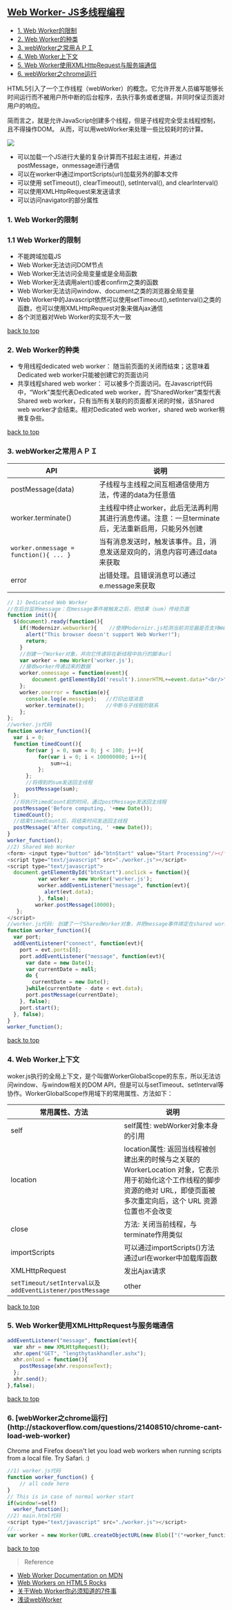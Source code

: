 ## [Web Worker- JS多线程编程](#top)

- [1. Web Worker的限制](#Web-Worker的限制)
- [2. Web Worker的种类](#Web-Worker的种类)
- [3. webWorker之常用ＡＰＩ](#webWorker之常用ＡＰＩ)
- [4. Web Worker上下文](#WebWorker上下文)
- [5. Web Worker使用XMLHttpRequest与服务端通信](#WebWorker使用XMLHttpRequest与服务端通信)
- [6. webWorker之chrome运行](#webWorker之chrome运行)

HTML5引入了一个工作线程（webWorker）的概念。它允许开发人员编写能够长时间运行而不被用户所中断的后台程序，去执行事务或者逻辑，并同时保证页面对用户的响应。

简而言之，就是允许JavaScript创建多个线程，但是子线程完全受主线程控制，且不得操作DOM。 从而，可以用webWorker来处理一些比较耗时的计算。

![](http://i.imgur.com/BPM2Bwq.png)

- 可以加载一个JS进行大量的复杂计算而不挂起主进程，并通过postMessage，onmessage进行通信
- 可以在worker中通过importScripts(url)加载另外的脚本文件
- 可以使用 setTimeout(), clearTimeout(), setInterval(), and clearInterval()
- 可以使用XMLHttpRequest来发送请求
- 可以访问navigator的部分属性

<h3 id="Web-Worker的限制">1. Web Worker的限制</h3>

### 1.1 Web Worker的限制

- 不能跨域加载JS
- Web Worker无法访问DOM节点
- Web Worker无法访问全局变量或是全局函数
- Web Worker无法调用alert()或者confirm之类的函数
- Web Worker无法访问window、document之类的浏览器全局变量
- Web Worker中的Javascript依然可以使用setTimeout(),setInterval()之类的函数，也可以使用XMLHttpRequest对象来做Ajax通信
- 各个浏览器对Web Worker的实现不大一致

[back to top](#top)

<h3 id="Web-Worker的种类">2. Web Worker的种类</h3>

- 专用线程dedicated web worker： 随当前页面的关闭而结束；这意味着Dedicated web worker只能被创建它的页面访问
- 共享线程shared web worker： 可以被多个页面访问。在Javascript代码中，“Work”类型代表Dedicated web worker，而“SharedWorker”类型代表Shared web worker，只有当所有关联的的页面都关闭的时候，该Shared web worker才会结束。相对Dedicated web worker，shared web worker稍微复杂些。

[back to top](#top)

<h3 id="webWorker之常用ＡＰＩ">3. webWorker之常用ＡＰＩ</h3>

API|说明
---|---
postMessage(data)|子线程与主线程之间互相通信使用方法，传递的data为任意值
worker.terminate()|主线程中终止worker，此后无法再利用其进行消息传递。注意：一旦terminate后，无法重新启用，只能另外创建
`worker.onmessage = function(){ ... }`|当有消息发送时，触发该事件。且，消息发送是双向的，消息内容可通过data来获取
error|出错处理。且错误消息可以通过e.message来获取

```Javascript
// 1) Dedicated Web Worker
//在后台监听message：在message事件被触发之后，把结果（sum）传给页面
function init(){
  $(document).ready(function(){  
    if(!Modernizr.webworker){    //使用Modernizr.js检测当前浏览器是否支持Web Worker
      alert("This browser doesn't support Web Worker!");  
      return;  
    } 
    //创建一个Worker对象，并向它传递将在新线程中执行的脚本url
    var worker = new Worker('worker.js');
    //接收worker传递过来的数据
    worker.onmessage = function(event){
        document.getElementById('result').innerHTML+=event.data+"<br/>" ;
    };
    worker.onerror = function(e){
      console.log(e.message);   //打印出错消息
      worker.terminate();       //中断与子线程的联系
    };
};
//worker.js代码
function worker_function(){
  var i = 0;
  function timedCount(){
      for(var j = 0, sum = 0; j < 100; j++){
          for(var i = 0; i < 100000000; i++){
              sum+=i;
          };
      };
      //将得到的sum发送回主线程
      postMessage(sum);
  };
  //将执行timedCount前的时间，通过postMessage发送回主线程
  postMessage('Before computing, '+new Date());
  timedCount();
  //结束timedCount后，将结束时间发送回主线程
  postMessage('After computing, ' +new Date());
}
worker_function();
//2) Shared Web Worker
<form> <input type="button" id="btnStart" value="Start Processing"/></form>
<script type="text/javascript" src="./worker.js"></script>
<script type="text/javascript">
  document.getElementById("btnStart").onclick = function(){
          var worker = new Worker('worker.js');
          worker.addEventListener("message", function(evt){  
            alert(evt.data);  
          }, false);
         worker.postMessage(10000);
   };
</script>
//worker.js代码: 创建了一个SharedWorker对象，并把message事件绑定在shared worker的port对象上；同样由port对象发起postMessage， 开始执行后台代码worker.js
function worker_function(){
  var port;  
  addEventListener("connect", function(evt){  
    port = evt.ports[0];  
    port.addEventListener("message", function(evt){  
      var date = new Date();  
      var currentDate = null;  
      do {  
        currentDate = new Date();  
      }while(currentDate - date < evt.data);  
      port.postMessage(currentDate);  
    }, false);  
    port.start();  
  }, false);  
}
worker_function();
```

[back to top](#top)

<h3 id="webWorker上下文">4. Web Worker上下文</h3>

woker.js执行的全局上下文，是个叫做WorkerGlobalScope的东东，所以无法访问window、与window相关的DOM API，但是可以与setTimeout、setInterval等协作。WorkerGlobalScope作用域下的常用属性、方法如下：

常用属性、方法|说明
---|---
self|self属性: webWorker对象本身的引用
location|location属性: 返回当线程被创建出来的时候与之关联的 WorkerLocation 对象，它表示用于初始化这个工作线程的脚步资源的绝对 URL，即使页面被多次重定向后，这个 URL 资源位置也不会改变
close|方法: 关闭当前线程，与terminate作用类似
importScripts|可以通过importScripts()方法通过url在worker中加载库函数
XMLHttpRequest|发出Ajax请求
`setTimeout/setInterval以及addEventListener/postMessage`|other

[back to top](#top)

<h3 id="webWorker使用XMLHttpRequest与服务端通信">5. Web Worker使用XMLHttpRequest与服务端通信</h3>

```javascript
addEventListener("message", function(evt){  
  var xhr = new XMLHttpRequest();  
  xhr.open("GET", "lengthytaskhandler.ashx");  
  xhr.onload = function(){  
    postMessage(xhr.responseText);  
  };  
  xhr.send();  
},false); 

```

[back to top](#top)

<h3 id="webWorker之chrome运行">6. [webWorker之chrome运行](http://stackoverflow.com/questions/21408510/chrome-cant-load-web-worker)</h3>

Chrome and Firefox doesn't let you load web workers when running scripts from a local file. Try Safari. :)

```Javascript
//1) worker.js代码
function worker_function() {
    // all code here
}
// This is in case of normal worker start
if(window!=self)
  worker_function();
//2) main.html代码
<script type="text/javascript" src="./worker.js"></script>
//...
var worker = new Worker(URL.createObjectURL(new Blob(["("+worker_function.toString()+")()"], {type: 'text/javascript'})));
```

[back to top](#top)

> Reference

- [Web Worker Documentation on MDN](https://developer.mozilla.org/en-US/docs/Web/API/Web_Workers_API/Using_web_workers)
- [Web Workers on HTML5 Rocks](http://www.html5rocks.com/en/tutorials/workers/basics/)
- [关于Web Worker你必须知道的7件事](http://blog.csdn.net/dojotoolkit/article/details/25030289)
- [浅谈webWorker](http://www.cnblogs.com/giggle/p/5350288.html)

